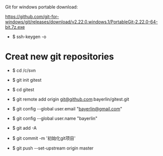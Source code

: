 #
Git for windows portable download:

https://github.com/git-for-windows/git/releases/download/v2.22.0.windows.1/PortableGit-2.22.0-64-bit.7z.exe

- $ ssh-keygen -o


# Creat new git repositories

- $ cd /c/svn
- $  git init gitest
- $ cd gitest
- $ git remote add origin git@github.com:bayerlin/gitest.git

- $ git config --global user.email "bayerlin@gmail.com"
- $ git config --global user.name "bayerlin"
- $ git add -A
- $ git commit -m '初始化git项目'
- $ git push --set-upstream origin master


